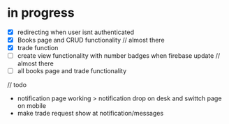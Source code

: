 # in progress

- [x] redirecting when user isnt authenticated
- [x] Books page and CRUD functionality // almost there
- [x] trade function
- [ ] create view functionality with number badges when firebase update // almost there
- [ ] all books page and trade functionality

// todo

- notification page working > notification drop on desk and swittch page on mobile
- make trade request show at notification/messages
